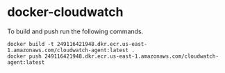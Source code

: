 # docker-cloudwatch

To build and push run the following commands.

```shell
docker build -t 249116421948.dkr.ecr.us-east-1.amazonaws.com/cloudwatch-agent:latest .
docker push 249116421948.dkr.ecr.us-east-1.amazonaws.com/cloudwatch-agent:latest
```
